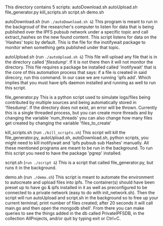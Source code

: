 This directory contains 5 scripts:
autoDownload.sh
autoUpload.sh
file_generator.py
kill_scripts.sh
script.sh
demo.sh

autoDownload.sh (run `./autoDownload.sh &`)
	This program is meant to run in the backgroud of the researcher's computer to listen for data that is being published over the IPFS pubsub network under a specific topic and call extract_hashes on the new found content. This script listens for data on the 'Hashes' topic by default. This is the file for the inotifywait package to monitor when something gets published under that topic. 

autoUpload.sh (run `./autoUpload.sh &`)
	This file will upload any file that is in the directory called '*filesdump*'. If it is not there then it will not monitor the directory. This file requires a package be installed called 'inotifywait' that is the core of this automation process that says: if a file is created in said direcory, run this command.
	In our case we are running 'ipfs add'. Which implies that you must have ipfs daemon installed and running as well to run this script. 

file_generator.py
	This is a python script used to simulate logs/files being contributed by multiple sources and being automatically stored in 'filesdump'. If the directory does not exist, an error will be thrown. Currently this is a single threaded process, but you can create more threads and by changing the variable 'num_threads' you can also change how many files get created by changing the variable 'files_to_create' 

kill_scripts.sh (run `./kill_scripts.sh`)
	This script will kill the file_generator.py, autoUpload.sh, autoDownload.sh, python scripts, you might need to kill inotifywait and 'ipfs pubsub sub Hashes' manually. All these mentioned programs are meant to be run in the background. To run this script you need to have the package 'pgrep' installed.

script.sh (`run ./script &`)
	This is a script that called file_generator.py, but runs it in the background.

demo.sh (run `./demo.sh`)
	This script is meant to automate the environment to autocreate and upload files into ipfs. The container(s) should have been preset up to have go & ipfs installed in it as well as preconfigured to be connected to a private network (easy to do with init_network.sh). Then the script will run autoUpload and script.sh in the background so to free up your current terminal; print number of files created; after 20 seconds it will call main.go and then open the mongodb shell'. From there you can make queries to see the things added in the db called PrivateIPFSDB, in the collection AllProjects, and/or quit by typing exit or Ctrl+C.
